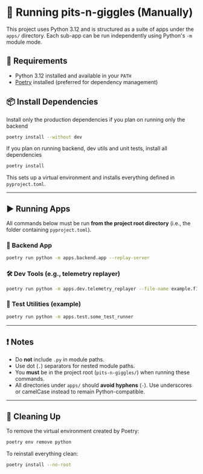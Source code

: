 # 🚀 Running pits-n-giggles (Manually)

This project uses Python 3.12 and is structured as a suite of apps under the `apps/` directory. Each sub-app can be run independently using Python's `-m` module mode.

## 🧰 Requirements

- Python 3.12 installed and available in your `PATH`
- [Poetry](https://python-poetry.org/) installed (preferred for dependency management)

## 📦 Install Dependencies

Install only the production dependencies if you plan on running only the backend
```bash
poetry install --without dev
```

If you plan on running backend, dev utils and unit tests, install all dependencies
```bash
poetry install
```

This sets up a virtual environment and installs everything defined in `pyproject.toml`.

---

## ▶️ Running Apps

All commands below must be run **from the project root directory** (i.e., the folder containing `pyproject.toml`).

### 🧠 Backend App

```bash
poetry run python -m apps.backend.app --replay-server
```

### 🛠 Dev Tools (e.g., telemetry replayer)

```bash
poetry run python -m apps.dev.telemetry_replayer --file-name example.f1pcap
```

### 🧪 Test Utilities (example)

```bash
poetry run python -m apps.test.some_test_runner
```

---

## ❗ Notes

- Do **not** include `.py` in module paths.
- Use dot (`.`) separators for nested module paths.
- You **must** be in the project root (`pits-n-giggles/`) when running these commands.
- All directories under `apps/` should **avoid hyphens** (`-`). Use underscores or camelCase instead to remain Python-compatible.

---

## 🧼 Cleaning Up

To remove the virtual environment created by Poetry:

```bash
poetry env remove python
```

To reinstall everything clean:

```bash
poetry install --no-root
```